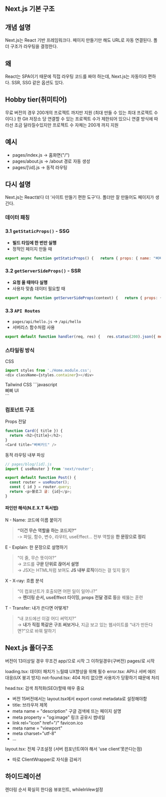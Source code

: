 ## Next.js 기본 구조

## 개념 설명
Next.js는 React 기반 프레임워크다. 페이지 만들기만 해도 URL로 자동 연결된다. 폴더 구조가 라우팅을 결정한다.

## 왜
React는 SPA이기 때문에 직접 라우팅 코드를 짜야 하는데, Next.js는 자동이라 편하다. SSR, SSG 같은 옵션도 있다.

## Hobby tier(취미티어)
무료 버전의 경우 200개의 프로젝트 까지만 지원 (최대 만들 수 있는 최대 프로젝트 수이다.) 한 Git 저장소 당 연결할 수 있는 프로젝트 수가 제한되어 있으니 연결 방식에 따라선 조금 달라질수있지만 프로젝트 수 자체는 200개 까지 지원

## 예시
- pages/index.js → 홈화면("/")
- pages/about.js → /about 경로 자동 생성
- pages/\[\id\]\.js -> 동적 라우팅

## 다시 설명
Next.js는 React보다 더 ‘사이트 만들기 편한 도구’다. 폴더만 잘 만들어도 페이지가 생긴다.

### 데이터 패칭
### 3.1 `getStaticProps()` - SSG

- **빌드 타임에 한 번만 실행**
- 정적인 페이지 만들 때
```jsx
export async function getStaticProps() {   return { props: { name: "삐삐" } }; }
```


### 3.2 `getServerSideProps()` - SSR

- **요청 올 때마다 실행**
- 사용자 맞춤 데이터 필요할 때

```jsx
export async function getServerSideProps(context) {   return { props: { name: "삐삐" } }; }
```

### 3.3 `API Routes`

- `pages/api/hello.js` → `/api/hello`
- 서버리스 함수처럼 사용

```jsx
export default function handler(req, res) {   res.status(200).json({ message: "Hello 삐삐!" }); }
```

### 스타일링 방식

CSS
```javascript
import styles from './Home.module.css';
<div className={styles.container}></div>
```
<div className={styles.container}></div>
<div className={styles.container}></div>
<div className={styles.container}></div>
Tailwind CSS
```javascript
<div className="bg-black text-white p-4">삐삐 UI</div>
```

### 컴포넌트 구조

Props 전달
```javascript
function Card({ title }) {
  return <h2>{title}</h2>;
}
<Card title="삐삐카드" />

```
동적 라우팅 내부 파싱
```javascript
// pages/blog/[id].js
import { useRouter } from 'next/router';

export default function Post() {
  const router = useRouter();
  const { id } = router.query;
  return <p>블로그 글: {id}</p>;
}

```


#### 파인만 해석(N.E.X.T 독서법)
N - Name: 코드에 이름 붙이기
> **“이건 무슨 역할을 하는 코드지?”**  
>  -> 파일, 함수, 변수, 라우터, useEffect… 전부 역할을 **한 문장으로 정리**


E - Explain: 한 문장으로 설명하기
> “이 줄, 무슨 뜻이야?”  
→ 코드를 **구문 단위로 끊어서 설명**  
→ JSX는 HTML처럼 보여도 **JS 내부 로직**이라는 걸 잊지 말기

X - X-ray: 흐름 분석
>“이 컴포넌트가 호출되면 어떤 일이 일어나?”  
→ **렌더링 순서, useEffect 타이밍, props 전달 경로 등**을 꿰뚫는 훈련

T - Transfer: 내가 쓴다면 어떻게?
>“내 코드에선 이걸 어디 써먹지?”  
→ **내가 직접 똑같은 구조 써보거나**, 지금 보고 있는 웹사이트를 “내가 만든다면?”으로 바꿔 말하기


## Next.js 폴더구조
버전이 13이상일 경우 무조건 app/으로 시작
그 이하일경우(구버전) pages/로 시작

loading.tsx: 데이터 패치가 느릴떄 UX향상을 위해 필수
error.tsx: API나 서버 에러 대응(UX 붕괴 방지)
not-found.tsx: 404 처리 없으면 사용자가 당황하기 떄문에 처리

head.tsx: 검색 최적화(SEO)할때 매우 중요
- 버전 15버전에서는 layout.tsx에서 export const metadata로 설정해야함
- title: 브라우저 제목
- meta name = "description" 구글 검색에 뜨는 페이지 설명
- meta property = "og:image" 링크 공유시 썸네일
- link rel="icon" href="/" favicon.ico
- meta name = "viewport"
- meta charset="utf-8"
- ...

layout.tsx: 전체 구조설정 (서버 컴포넌트여야 해서 'use client'못쓴다는점)
- 따로 ClientWrapper로 자식을 감싸기

## 하이드레이션
렌더링 순서 확실히 한다음 
뷰포인트, whileInVew설정

